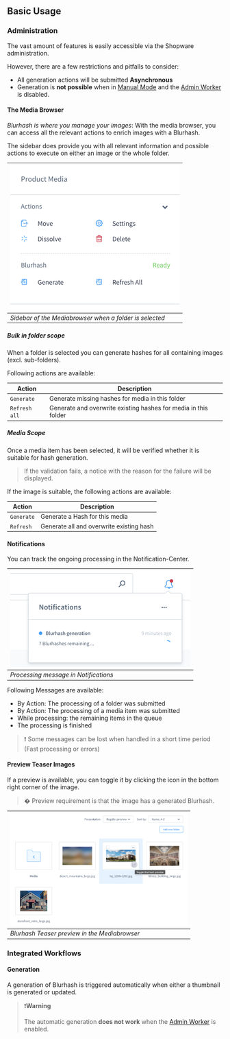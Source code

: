 ## Basic Usage

### Administration

The vast amount of features is easily accessible via the Shopware administration.

However, there are a few restrictions and pitfalls to consider:

- All generation actions will be submitted **Asynchronous**
- Generation is **not possible** when in [Manual Mode](configuration.md#manual-mode) and the [Admin Worker](https://docs.shopware.com/en/shopware-6-en/tutorials-und-faq/deactivate-the-admin-worker#what-is-the-admin-worker) is disabled.

#### The Media Browser

_Blurhash is where you manage your images_: With the media browser, you can access all the relevant actions to enrich images with a Blurhash.

The sidebar does provide you with all relevant information and possible actions to execute on either an image or the whole folder.

| <img src="_images/guide/admin-settings-folder.png" alt="Administration Folder Settings" width="396"/> |
|-------------------------------------------------------------------------------------------------------|
| _Sidebar of the Mediabrowser when a folder is selected_                                               |

##### Bulk in folder scope

When a folder is selected you can generate hashes for all containing images (excl. sub-folders).

Following actions are available:

| Action        | Description                                                     |
|---------------|-----------------------------------------------------------------|
| `Generate`    | Generate missing hashes for media in this folder                |
| `Refresh all` | Generate and overwrite existing hashes for media in this folder |

##### Media Scope

Once a media item has been selected, it will be verified whether it is suitable for hash generation.

> If the validation fails, a notice with the reason for the failure will be displayed.

If the image is suitable, the following actions are available:

| Action     | Description                              |
|------------|------------------------------------------|
| `Generate` | Generate a Hash for this media           |
| `Refresh`  | Generate all and overwrite existing hash |

#### Notifications

You can track the ongoing processing in the Notification-Center.

| <img src="_images/guide/admin-notfication.png" alt="Administration Notifications" width="421"/> |
|-------------------------------------------------------------------------------------------------|
| _Processing message in Notifications_                                                           |

Following Messages are available:

- By Action: The processing of a folder was submitted
- By Action: The processing of a media item was submitted
- While processing: the remaining items in the queue
- The processing is finished

> ❗ Some messages can be lost when handled in a short time period (Fast processing or errors)

#### Preview Teaser Images

If a preview is available, you can toggle it by clicking the icon in the bottom right corner of the image.

> � Preview requirement is that the image has a generated Blurhash.

| <img src="_images/guide/admin-media-preview.png" alt="Administration Notifications" width="414"/> |
|---------------------------------------------------------------------------------------------------|
| _Blurhash Teaser preview in the Mediabrowser_                                                     |

### Integrated Workflows

#### Generation

A generation of Blurhash is triggered automatically when either a thumbnail is generated or updated.

> ❗**Warning**
>
> The automatic generation **does not work** when the [Admin Worker](https://docs.shopware.com/en/shopware-6-en/tutorials-und-faq/deactivate-the-admin-worker#what-is-the-admin-worker) is enabled.

